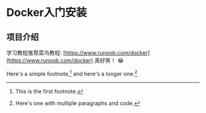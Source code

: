 # Docker入门安装

## 项目介绍

学习教程推荐菜鸟教程: [https://www.runoob.com/docker](https://www.runoob.com/docker)
真好笑！ :joy:


Here's a simple footnote,[^1] and here's a longer one.[^bignote]

[^1]: This is the first footnote.

[^bignote]: Here's one with multiple paragraphs and code.

